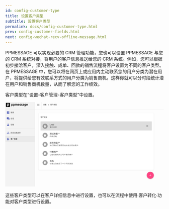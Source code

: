 ```yaml
---
id: config-customer-type
title: 设置客户类型
subtitle: 设置客户类型
permalink: docs/config-customer-type.html
prev: config-customer-fields.html
next: config-wechat-recv-offline-message.html
---
```


PPMESSAGE 可以实现必要的 CRM 管理功能，您也可以设置 PPMESSAGE 与您的 CRM 系统对接，将用户的客户信息推送给您的 CRM 系统。例如，您可以根据初步接洽客户，深入接触、成单、回款的销售流程将客户设置为不同的客户类型。在 PPMESSAGE 中，您可以将在网页上或应用内主动联系您的用户分类为潜在用户，将提供给您有效联系方式的用户分类为销售商机。这样你就可以分时段统计潜在用户和销售商机数量，从而了解您的工作绩效。

客户类型在“设置-客户管理-客户类型”中设置。

![](./config-customer-type-1.png)

这些客户类型可以在客户详细信息中进行设置，也可以在流程中使用·客户转化·功能对客户类型进行设置。
